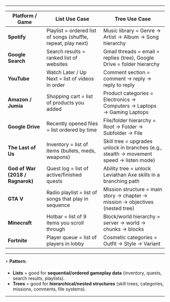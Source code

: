 
---

| Platform / Game                  | **List Use Case**                                             | **Tree Use Case**                                                                       |
| -------------------------------- | ------------------------------------------------------------- | --------------------------------------------------------------------------------------- |
| **Spotify**                      | Playlist = ordered list of songs (shuffle, repeat, play next) | Music library = Genre → Artist → Album → Song hierarchy                                 |
| **Google Search**                | Search results = ranked list of websites                      | Gmail threads = email + replies (tree), Google Drive = folder hierarchy                 |
| **YouTube**                      | Watch Later / Up Next = list of videos in order               | Comment section = comment → reply → reply to reply                                      |
| **Amazon / Jumia**               | Shopping cart = list of products you added                    | Product categories = Electronics → Computers → Laptops → Gaming Laptops                 |
| **Google Drive**                 | Recently opened files = list ordered by time                  | File/folder hierarchy = Root → Folder → Subfolder → File                                |
| **The Last of Us**               | Inventory = list of items (bullets, meds, weapons)            | Skill tree = upgrades unlock in branches (e.g., stealth → movement speed → listen mode) |
| **God of War (2018 / Ragnarok)** | Quest log = list of active/finished quests                    | Ability tree = unlock Leviathan Axe skills in a branching path                          |
| **GTA V**                        | Radio playlist = list of songs that play in sequence          | Mission structure = main story → chapter → mission → objectives (nested tree)           |
| **Minecraft**                    | Hotbar = list of 9 items you scroll through                   | Block/world hierarchy = server → world → chunks → blocks                                |
| **Fortnite**                     | Player queue = list of players in lobby                       | Cosmetic categories = Outfit → Style → Variant                                          |

---

⚡ **Pattern:**

* **Lists** = good for **sequential/ordered gameplay data** (inventory, quests, search results, playlists).
* **Trees** = good for **hierarchical/nested structures** (skill trees, categories, missions, comments, file systems).

---
